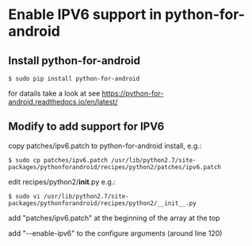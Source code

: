 Enable IPV6 support in python-for-android
=========================================

Install python-for-android
--------------------------

    $ sudo pip install python-for-android

for datails take a look at see https://python-for-android.readthedocs.io/en/latest/ 


Modify to add support for IPV6
------------------------------

copy patches/ipv6.patch to python-for-android install, e.g.: 

    $ sudo cp patches/ipv6.patch /usr/lib/python2.7/site-packages/pythonforandroid/recipes/python2/patches/ipv6.patch

edit recipes/python2/__init__.py e.g.:

    $ sudo vi /usr/lib/python2.7/site-packages/pythonforandroid/recipes/python2/__init__.py

add "patches/ipv6.patch" at the beginning of the <patches> array at the top

add "--enable-ipv6" to the configure arguments (around line 120)


